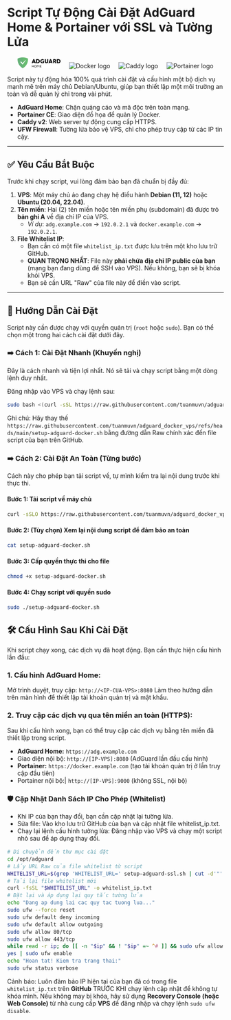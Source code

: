 # Script Tự Động Cài Đặt AdGuard Home & Portainer với SSL và Tường Lửa

<p align="center">
  <img src="https://github.com/AdguardTeam/AdGuardHome/raw/master/doc/adguard_home_lightmode.svg" alt="AdGuard Home logo" width="100"/>
     
  <img src="https://www.docker.com/wp-content/uploads/2022/03/Moby-logo.png" alt="Docker logo" width="120"/>
     
  <img src="https://caddyserver.com/resources/images/logo-dark.svg" alt="Caddy logo" width="100"/>
     
  <img src="https://www.portainer.io/hubfs/portainer-logo-black.svg" alt="Portainer logo" width="120"/>
</p>

Script này tự động hóa 100% quá trình cài đặt và cấu hình một bộ dịch vụ mạnh mẽ trên máy chủ Debian/Ubuntu, giúp bạn thiết lập một môi trường an toàn và dễ quản lý chỉ trong vài phút.

-   **AdGuard Home**: Chặn quảng cáo và mã độc trên toàn mạng.
-   **Portainer CE**: Giao diện đồ họa để quản lý Docker.
-   **Caddy v2**: Web server tự động cung cấp HTTPS.
-   **UFW Firewall**: Tường lửa bảo vệ VPS, chỉ cho phép truy cập từ các IP tin cậy.

---

## ✅ Yêu Cầu Bắt Buộc

Trước khi chạy script, vui lòng đảm bảo bạn đã chuẩn bị đầy đủ:

1.  **VPS**: Một máy chủ ảo đang chạy hệ điều hành **Debian (11, 12)** hoặc **Ubuntu (20.04, 22.04)**.
2.  **Tên miền**: Hai (2) tên miền hoặc tên miền phụ (subdomain) đã được trỏ **bản ghi A** về địa chỉ IP của VPS.
    -   *Ví dụ*: `adg.example.com` -> `192.0.2.1` và `docker.example.com` -> `192.0.2.1`.
3.  **File Whitelist IP**:
    -   Bạn cần có một file `whitelist_ip.txt` được lưu trên một kho lưu trữ GitHub.
    -   **QUAN TRỌNG NHẤT**: File này **phải chứa địa chỉ IP public của bạn** (mạng bạn đang dùng để SSH vào VPS). Nếu không, bạn sẽ bị khóa khỏi VPS.
    -   Bạn sẽ cần URL "Raw" của file này để điền vào script.

---

## 🚀 Hướng Dẫn Cài Đặt

Script này cần được chạy với quyền quản trị (`root` hoặc `sudo`). Bạn có thể chọn một trong hai cách cài đặt dưới đây.

### ➡️ Cách 1: Cài Đặt Nhanh (Khuyến nghị)

Đây là cách nhanh và tiện lợi nhất. Nó sẽ tải và chạy script bằng một dòng lệnh duy nhất.

Đăng nhập vào VPS và chạy lệnh sau:

```bash
sudo bash <(curl -sSL https://raw.githubusercontent.com/tuanmuvn/adguard_docker_vps/refs/heads/main/setup-adguard-docker.sh)
```
Ghi chú: Hãy thay thế `https://raw.githubusercontent.com/tuanmuvn/adguard_docker_vps/refs/heads/main/setup-adguard-docker.sh` bằng đường dẫn Raw chính xác đến file script của bạn trên GitHub.
### ➡️ Cách 2: Cài Đặt An Toàn (Từng bước)
Cách này cho phép bạn tải script về, tự mình kiểm tra lại nội dung trước khi thực thi.
#### Bước 1: Tải script về máy chủ
```bash
curl -sSLO https://raw.githubusercontent.com/tuanmuvn/adguard_docker_vps/refs/heads/main/setup-adguard-docker.sh
```
#### Bước 2: (Tùy chọn) Xem lại nội dung script để đảm bảo an toàn
```bash
cat setup-adguard-docker.sh
```
#### Bước 3: Cấp quyền thực thi cho file
```bash
chmod +x setup-adguard-docker.sh
```
#### Bước 4: Chạy script với quyền **sudo**
```bash
sudo ./setup-adguard-docker.sh
```
## 🛠️ Cấu Hình Sau Khi Cài Đặt
Khi script chạy xong, các dịch vụ đã hoạt động. Bạn cần thực hiện cấu hình lần đầu:
### 1. Cấu hình AdGuard Home:
Mở trình duyệt, truy cập: `http://<IP-CUA-VPS>:8080`
Làm theo hướng dẫn trên màn hình để thiết lập tài khoản quản trị và mật khẩu.
### 2. Truy cập các dịch vụ qua tên miền an toàn (HTTPS):
Sau khi cấu hình xong, bạn có thể truy cập các dịch vụ bằng tên miền đã thiết lập trong script.
- **AdGuard Home:** `https://adg.example.com`
- Giao diện nội bộ: `http://[IP-VPS]:8080` (AdGuard lần đầu cấu hình) 
- **Portainer:** `https://docker.example.com` (tạo tài khoản quản trị ở lần truy cập đầu tiên)
- Portainer nội bộ:| `http://[IP-VPS]:9000` (không SSL, nội bộ) 
### 🛡️ Cập Nhật Danh Sách IP Cho Phép (Whitelist)
- Khi IP của bạn thay đổi, bạn cần cập nhật lại tường lửa.
- Sửa file: Vào kho lưu trữ GitHub của bạn và cập nhật file whitelist_ip.txt.
- Chạy lại lệnh cấu hình tường lửa: Đăng nhập vào VPS và chạy một script nhỏ sau để áp dụng thay đổi.
```bash
# Di chuyển đến thư mục cài đặt
cd /opt/adguard
# Lấy URL Raw của file whitelist từ script
WHITELIST_URL=$(grep 'WHITELIST_URL=' setup-adguard-ssl.sh | cut -d'"' -f2)
# Tải lại file whitelist mới
curl -fsSL "$WHITELIST_URL" -o whitelist_ip.txt
# Đặt lại và áp dụng lại quy tắc tường lửa
echo "Dang ap dung lai cac quy tac tuong lua..."
sudo ufw --force reset
sudo ufw default deny incoming
sudo ufw default allow outgoing
sudo ufw allow 80/tcp
sudo ufw allow 443/tcp
while read -r ip; do [[ -n "$ip" && ! "$ip" =~ ^# ]] && sudo ufw allow from "$ip"; done < whitelist_ip.txt
yes | sudo ufw enable
echo "Hoan tat! Kiem tra trang thai:"
sudo ufw status verbose
```
Cảnh báo: Luôn đảm bảo IP hiện tại của bạn đã có trong file `whitelist_ip.txt` trên **GitHub** TRƯỚC KHI chạy lệnh cập nhật để không tự khóa mình. Nếu không may bị khóa, hãy sử dụng **Recovery Console (hoặc Web Console)** từ nhà cung cấp **VPS** để đăng nhập và chạy lệnh `sudo ufw disable`.
